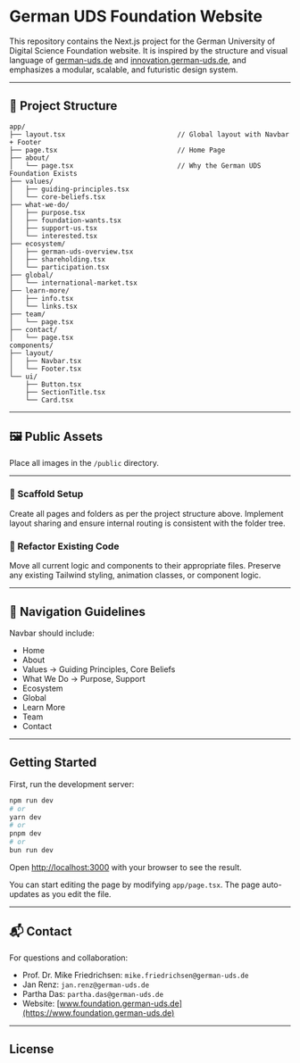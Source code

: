 
# German UDS Foundation Website

This repository contains the Next.js project for the German University of Digital Science Foundation website. It is inspired by the structure and visual language of [german-uds.de](https://german-uds.de) and [innovation.german-uds.de](https://innovation.german-uds.de), and emphasizes a modular, scalable, and futuristic design system.

---

## 📁 Project Structure

```
app/
├── layout.tsx                            // Global layout with Navbar + Footer
├── page.tsx                              // Home Page
├── about/
│   └── page.tsx                          // Why the German UDS Foundation Exists
├── values/
│   ├── guiding-principles.tsx
│   └── core-beliefs.tsx
├── what-we-do/
│   ├── purpose.tsx
│   ├── foundation-wants.tsx
│   ├── support-us.tsx
│   └── interested.tsx
├── ecosystem/
│   ├── german-uds-overview.tsx
│   ├── shareholding.tsx
│   └── participation.tsx
├── global/
│   └── international-market.tsx
├── learn-more/
│   ├── info.tsx
│   └── links.tsx
├── team/
│   └── page.tsx
├── contact/
│   └── page.tsx
components/
├── layout/
│   ├── Navbar.tsx
│   └── Footer.tsx
└── ui/
    ├── Button.tsx
    ├── SectionTitle.tsx
    └── Card.tsx
```

---

## 🖼 Public Assets

Place all images in the `/public` directory.

---

### 🔨 Scaffold Setup

Create all pages and folders as per the project structure above. Implement layout sharing and ensure internal routing is consistent with the folder tree.

### 🔁 Refactor Existing Code

Move all current logic and components to their appropriate files. Preserve any existing Tailwind styling, animation classes, or component logic.

---

## 🔗 Navigation Guidelines

Navbar should include:

- Home
- About
- Values → Guiding Principles, Core Beliefs
- What We Do → Purpose, Support
- Ecosystem
- Global
- Learn More
- Team
- Contact

---

## Getting Started

First, run the development server:

```bash
npm run dev
# or
yarn dev
# or
pnpm dev
# or
bun run dev
```

Open [http://localhost:3000](http://localhost:3000) with your browser to see the result.

You can start editing the page by modifying `app/page.tsx`. The page auto-updates as you edit the file.

---

## 📬 Contact

For questions and collaboration:

- Prof. Dr. Mike Friedrichsen: `mike.friedrichsen@german-uds.de`
- Jan Renz: `jan.renz@german-uds.de`
- Partha Das: `partha.das@german-uds.de`
- Website: [www.foundation.german-uds.de](https://www.foundation.german-uds.de)

---

## License
